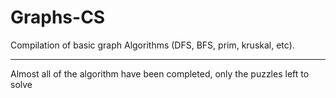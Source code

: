 # Graphs-CS
Compilation of basic graph Algorithms (DFS, BFS, prim, kruskal, etc).

---
Almost all of the algorithm have been completed, only the puzzles left to solve
